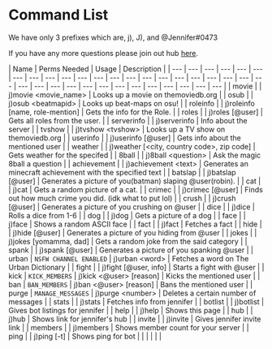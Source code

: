 # Command List

We have only 3 prefixes which are, j\), J\), and @Jennifer\#0473

If you have any more questions please join out hub [here](https://discord.gg/sRATVAR).

| Name | Perms Needed | Usage | Description  |
| --- | --- | --- | --- | --- | --- | --- | --- | --- | --- | --- | --- | --- | --- | --- | --- | --- | --- | --- | --- | --- | --- | --- | --- | --- | --- | --- | --- | --- | --- | --- | --- | --- | --- | --- |
| movie |  | j\)movie &lt;movie\_name&gt; | Looks up a movie on themoviedb.org |
| osub |  | j\)osub &lt;beatmapid&gt; | Looks up beat-maps on osu! |
| roleinfo |  | j\)roleinfo \[name, role-mention\] | Gets the info for the Role. |
| roles |  | j\)roles \[@user\] | Gets all roles from the user. |
| serverinfo |  | j\)serverinfo | Info about the server |
| tvshow |  | j\)tvshow &lt;tvshow&gt; | Looks up a TV show on themoviedb.org |
| userinfo |  | j\)userinfo \[@user\] | Gets info about the mentioned user |
| weather |  | j\)weather \[&lt;city, country code&gt;, zip code\] | Gets weather for the specifed |
| 8ball |  | j\)8ball &lt;question&gt; | Ask the magic 8ball a question |
| achievement |  | j\)achievement &lt;text&gt; | Generates an minecraft achievement with the specified text |
| batslap |  | j\)batslap \[@user\] | Generates a picture of you\(batman\) slaping @user\(robin\). |
| cat |  | j\)cat | Gets a random picture of a cat. |
| crimec |  | j\)crimec \[@user\] | Finds out how much crime you did. \(idk what to put lol\) |
| crush |  | j\)crush \[@user\] | Generates a picture of you crushing on @user |
| dice |  | j\)dice | Rolls a dice from 1-6 |
| dog |  | j\)dog | Gets a picture of a dog |
| face |  | j\)face | Shows a random ASCII face |
| fact |  | j\)fact | Fetches a fact |
| hide |  | j\)hide \[@user\] | Generates a picture of you hiding from @user |
| jokes |  | j\)jokes \[yomamma, dad\] | Gets a random joke from the said category |
| spank |  | j\)spank \[@user\] | Generates a picture of you spanking @user |
| urban | `NSFW CHANNEL ENABLED` | j\)urban &lt;word&gt; | Fetches a word on The Urban Dictionary |
| fight |  | j\)fight \[@user, info\] | Starts a fight with @user |
| kick | `KICK_MEMBERS` | j\)kick &lt;@user&gt; \[reason\] | Kicks the mentioned user |
| ban | `BAN_MEMBERS` | j\)ban &lt;@user&gt; \[reason\] | Bans the mentioned user |
| purge | `MANAGE_MESSAGES` | j\)purge &lt;number&gt; | Deletes a certain number of messages |
| stats |  | j\)stats | Fetches info from jennifer |
| botlist |  | j\)botlist | Gives bot listings  for jennifer |
| help |  | j\)help | Shows this page |
| hub |  | j\)hub | Shows link for jennifer's hub |
| invite |  | j\)invite | Gives jennifer invite link |
| members |  | j\)members | Shows member count for your server |
| ping |  | j\)ping \[-t\] | Shows ping for bot |
|  |  |  |  |



